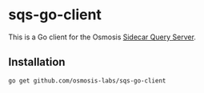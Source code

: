 # sqs-go-client

This is a Go client for the Osmosis [Sidecar Query Server](https://github.com/osmosis-labs/sqs).

## Installation

```bash
go get github.com/osmosis-labs/sqs-go-client
```
